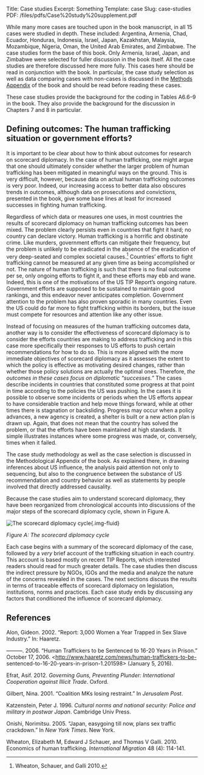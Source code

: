 Title: Case studies
Excerpt: Something
Template: case
Slug: case-studies
PDF: /files/pdfs/Case%20study%20supplement.pdf


While many more cases are touched upon in the book manuscript, in all 15 cases were studied in depth. These included: Argentina, Armenia, Chad, Ecuador, Honduras, Indonesia, Israel, Japan, Kazakhstan, Malaysia, Mozambique, Nigeria, Oman, the United Arab Emirates, and Zimbabwe. The case studies form the base of this book. Only Armenia, Israel, Japan, and Zimbabwe were selected for fuller discussion in the book itself. All the case studies are therefore discussed here more fully. This cases here should be read in conjunction with the book. In particular, the case study selection as well as data comparing cases with non-cases is discussed in the [Methods Appendix](/case-studies/case-selection/) of the book and should be read before reading these cases.

These case studies provide the background for the coding in Tables A6.6–9 in the book. They also provide the background for the discussion in Chapters 7 and 8 in particular.

## Defining outcomes: The human trafficking situation or government efforts?

It is important to be clear about how to think about outcomes for research on
scorecard diplomacy. In the case of human trafficking, one might argue that one
should ultimately consider whether the larger problem of human trafficking has
been mitigated in meaningful ways on the ground. This is very difficult,
however, because data on actual human trafficking outcomes is very poor.
Indeed, our increasing access to better data also obscures trends in outcomes,
although data on prosecutions and convictions, presented in the book, give some
base lines at least for increased successes in fighting human trafficking.

Regardless of which data or measures one uses, in most countries the results of
scorecard diplomacy on human trafficking outcomes has been mixed. The problem
clearly persists even in countries that fight it hard; no country can declare
victory. Human trafficking is a horrific and obstinate crime. Like murders,
government efforts can mitigate their frequency, but the problem is unlikely to
be eradicated in the absence of the eradication of very deep-seated and complex
societal causes.[^1] Countries’ efforts to fight trafficking cannot be measured
at any given time as being accomplished or not. The nature of human trafficking
is such that there is no final outcome per se, only ongoing efforts to fight
it, and these efforts may ebb and wane. Indeed, this is one of the motivations
of the US TIP Report’s ongoing nature. Government efforts are supposed to be
sustained to maintain good rankings, and this endeavor never anticipates
completion. Government attention to the problem has also proven sporadic in
many countries. Even the US could do far more to fight trafficking within its
borders, but the issue must compete for resources and attention like any other
issue.

Instead of focusing on measures of the human trafficking outcomes data, another
way is to consider the effectiveness of scorecard diplomacy is to consider the
efforts countries are making to address trafficking and in this case more
specifically their responses to US efforts to push certain recommendations for
how to do so. This is more aligned with the more immediate objectives of
scorecard diplomacy as it assesses the extent to which the policy is effective
as motivating desired changes, rather than whether those policy solutions are
actually the optimal ones. Therefore, *the outcomes in these cases focus on
diplomatic “successes.”* The cases describe incidents in countries that
constituted some progress at that point in time according to the policies the
US was pushing. In the cases it is possible to observe some incidents or
periods when the US efforts appear to have considerable traction and help move
things forward, while at other times there is stagnation or backsliding.
Progress may occur when a policy advances, a new agency is created, a shelter
is built or a new action plan is drawn up. Again, that does not mean that the
country has solved the problem, or that the efforts have been maintained at
high standards. It simple illustrates instances where some progress was made,
or, conversely, times when it failed.

The case study methodology as well as the case selection is discussed in the
Methodological Appendix of the book. As explained there, in drawing inferences
about US influence, the analysis paid attention not only to sequencing, but
also to the congruence between the substance of US recommendation and country
behavior as well as statements by people involved that directly addressed
causality.

Because the case studies aim to understand scorecard diplomacy, they have been
reorganized from chronological accounts into discussions of the major steps of
the scorecard diplomacy cycle, shown in Figure A.

![The scorecard diplomacy cycle](/files/images/scorecard_diplomacy_cycle.png){.img-fluid}

*Figure A: The scorecard diplomacy cycle*

Each case begins with a summary of the scorecard diplomacy of the case,
followed by a *very* brief account of the trafficking situation in each
country. This account is based mostly on recent TIP Reports, which interested
readers should read for much greater details. The case studies then discuss the
indirect pressure by NGOs, IGOs and the media and analyze the nature of the
concerns revealed in the cases. The next sections discuss the results in terms
of traceable effects of scorecard diplomacy on legislation, institutions, norms
and practices. Each case study ends by discussing any factors that conditioned
the influence of scorecard diplomacy.

## References

Alon, Gideon. 2002. “Report: 3,000 Women a Year Trapped in Sex Slave Industry.”
In: Haaretz.

———. 2006. “Human Traffickers to be Sentenced to 16-20 Years in Prison.”
October 17, 2006. <http://www.haaretz.com/news/human-traffickers-to-be-
sentenced-to-16-20-years-in-prison-1.201598> (January 5, 2016).

Efrat, Asif. 2012. *Governing Guns, Preventing Plunder: International
Cooperation against Illicit Trade*. Oxford.

Gilbert, Nina. 2001. “Coalition MKs losing restraint.” In *Jerusalem Post*.

Katzenstein, Peter J. 1996. *Cultural norms and national security: Police and
military in postwar Japan*. Cambridge Univ Press.

Onishi, Norimitsu. 2005. “Japan, easygoing till now, plans sex traffic
crackdown.” In *New York Times*. New York.

Wheaton, Elizabeth M, Edward J Schauer, and Thomas V Galli. 2010. Economics of
human trafficking. *International Migration* 48 (4): 114-141.


[^1]: Wheaton, Schauer, and Galli 2010.
